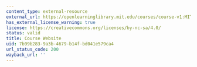 ```yaml
---
content_type: external-resource
external_url: https://openlearninglibrary.mit.edu/courses/course-v1:MITx+12.340x+1T2020/about
has_external_license_warning: true
license: https://creativecommons.org/licenses/by-nc-sa/4.0/
status: valid
title: Course Website
uid: 7b99b283-9a3b-4679-b14f-bd041e579ca4
url_status_code: 200
wayback_url: ''
---
```

